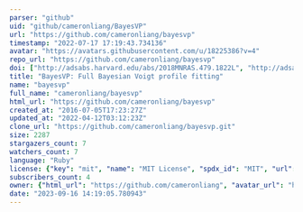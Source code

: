 ```yaml
---
parser: "github"
uid: "github/cameronliang/BayesVP"
url: "https://github.com/cameronliang/bayesvp"
timestamp: "2022-07-17 17:19:43.734136"
avatar: "https://avatars.githubusercontent.com/u/18225386?v=4"
repo_url: "https://github.com/cameronliang/bayesvp"
doi: ["http://adsabs.harvard.edu/abs/2018MNRAS.479.1822L", "http://adsabs.harvard.edu/abs/2017arXiv171009852L", "https://ui.adsabs.harvard.edu/abs/2017ascl.soft11004L/abstract"]
title: "BayesVP: Full Bayesian Voigt profile fitting"
name: "bayesvp"
full_name: "cameronliang/bayesvp"
html_url: "https://github.com/cameronliang/bayesvp"
created_at: "2016-07-05T17:23:27Z"
updated_at: "2022-04-12T03:12:23Z"
clone_url: "https://github.com/cameronliang/bayesvp.git"
size: 2287
stargazers_count: 7
watchers_count: 7
language: "Ruby"
license: {"key": "mit", "name": "MIT License", "spdx_id": "MIT", "url": "https://api.github.com/licenses/mit", "node_id": "MDc6TGljZW5zZTEz"}
subscribers_count: 4
owner: {"html_url": "https://github.com/cameronliang", "avatar_url": "https://avatars.githubusercontent.com/u/18225386?v=4", "login": "cameronliang", "type": "User"}
date: "2023-09-16 14:19:05.780943"
---
```

